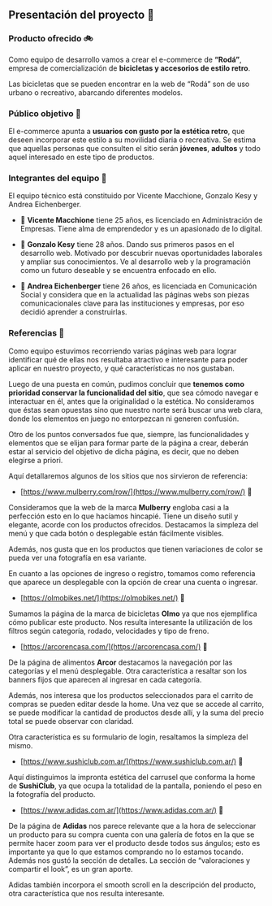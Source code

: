 ## **Presentación del proyecto** :rocket:

### Producto ofrecido :bike:

Como equipo de desarrollo vamos a crear el e-commerce de **“Rodá”**, empresa de comercialización de **bicicletas y accesorios de estilo retro**.

Las bicicletas que se pueden encontrar en la web de “Rodá” son de uso urbano o recreativo, abarcando diferentes modelos.  



  

### Público objetivo :open_hands:

El e-commerce apunta a **usuarios con gusto por la estética retro**, que deseen incorporar este estilo a su movilidad diaria o recreativa. Se estima que aquellas personas que consulten el sitio serán **jóvenes**, **adultos** y todo aquel interesado en este tipo de productos.

  

### Integrantes del equipo :muscle:

El equipo técnico está constituido por Vicente Macchione, Gonzalo Kesy y Andrea Eichenberger.

- :boy: **Vicente Macchione** tiene 25 años, es licenciado en Administración de Empresas. Tiene alma de emprendedor y es un apasionado de lo digital.

- :boy: **Gonzalo Kesy** tiene 28 años. Dando sus primeros pasos en el desarrollo web. Motivado por descubrir nuevas oportunidades laborales y ampliar sus conocimientos. Ve al desarrollo web y la programación como un futuro deseable y se encuentra enfocado en ello.

- :raising_hand: **Andrea Eichenberger** tiene 26 años, es licenciada en Comunicación Social y considera que en la actualidad las páginas webs son piezas comunicacionales clave para las instituciones y empresas, por eso decidió aprender a construirlas.

### Referencias :mag_right:

Como equipo estuvimos recorriendo varias páginas web para lograr identificar qué de ellas nos resultaba atractivo e interesante para poder aplicar en nuestro proyecto, y qué características no nos gustaban.

Luego de una puesta en común, pudimos concluir que **tenemos como prioridad conservar la funcionalidad del sitio**, que sea cómodo navegar e interactuar en él, antes que la originalidad o la estética. No consideramos que éstas sean opuestas sino que nuestro norte será buscar una web clara, donde los elementos en juego no entorpezcan ni generen confusión.

Otro de los puntos conversados fue que, siempre, las funcionalidades y elementos que se elijan para formar parte de la página a crear, deberán estar al servicio del objetivo de dicha página, es decir, que no deben elegirse a priori.

Aquí detallaremos algunos de los sitios que nos sirvieron de referencia:

 - [https://www.mulberry.com/row/](https://www.mulberry.com/row/) :handbag:

Consideramos que la web de la marca **Mulberry** engloba casi a la perfección esto en lo que hacíamos hincapié. Tiene un diseño sutil y elegante, acorde con los productos ofrecidos. Destacamos la simpleza del menú y que cada botón o desplegable están fácilmente visibles.

Además, nos gusta que en los productos que tienen variaciones de color se pueda ver una fotografía en esa variante.

En cuanto a las opciones de ingreso o registro, tomamos como referencia que aparece un desplegable con la opción de crear una cuenta o ingresar.

  

 - [https://olmobikes.net/](https://olmobikes.net/) :mountain_bicyclist:

Sumamos la página de la marca de bicicletas **Olmo** ya que nos ejemplifica cómo publicar este producto. Nos resulta interesante la utilización de los filtros según categoría, rodado, velocidades y tipo de freno.

  

 - [https://arcorencasa.com/](https://arcorencasa.com/) :chocolate_bar:

De la página de alimentos **Arcor** destacamos la navegación por las categorías y el menú desplegable. Otra característica a resaltar son los banners fijos que aparecen al ingresar en cada categoría.

Además, nos interesa que los productos seleccionados para el carrito de compras se pueden editar desde la home. Una vez que se accede al carrito, se puede modificar la cantidad de productos desde allí, y la suma del precio total se puede observar con claridad.

Otra característica es su formulario de login, resaltamos la simpleza del mismo.

 - [https://www.sushiclub.com.ar/](https://www.sushiclub.com.ar/) :sushi:

Aquí distinguimos la impronta estética del carrusel que conforma la home de **SushiClub**, ya que ocupa la totalidad de la pantalla, poniendo el peso en la fotografía del producto.

 - [https://www.adidas.com.ar/](https://www.adidas.com.ar/) :runner:

De la página de **Adidas** nos parece relevante que a la hora de seleccionar un producto para su compra cuenta con una galería de fotos en la que se permite hacer zoom para ver el producto desde todos sus ángulos; esto es importante ya que lo que estamos comprando no lo estamos tocando. Además nos gustó la sección de detalles. La sección de “valoraciones y compartir el look”, es un gran aporte.

Adidas también incorpora el smooth scroll en la descripción del producto, otra característica que nos resulta interesante.
